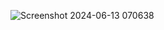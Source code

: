 ![Screenshot 2024-06-13 070638](https://github.com/user-attachments/assets/e232ea95-1cf9-44ca-9f0c-a56ea61478e0)
